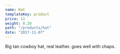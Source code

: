 ```yaml
---
name: Hat
templateKey: product
price: 12
weight: 0.20
path: "/products/hat"
date: "2017-11-07"
---
```


Big tan cowboy hat, real leather. goes well with chaps.